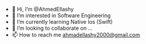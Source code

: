 - 👋 Hi, I’m @AhmedEllashy
- 👀 I’m interested in Software Engineering
- 🌱 I’m currently learning Native Ios (Swift)
- 💞️ I’m looking to collaborate on ...
- 📫 How to reach me ahmadellashy2000@gmail.com

<!---
AhmedEllashy/AhmedEllashy is a ✨ special ✨ repository because its `README.md` (this file) appears on your GitHub profile.
You can click the Preview link to take a look at your changes.
--->
